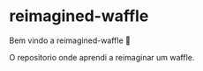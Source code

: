 # reimagined-waffle

Bem vindo a reimagined-waffle :tada:

O repositorio onde aprendi a reimaginar um waffle.

